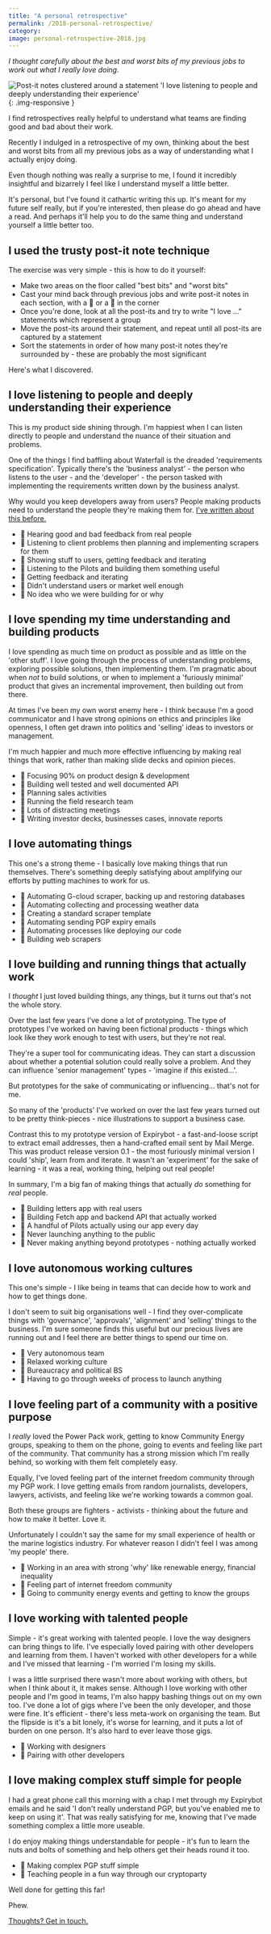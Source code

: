 ```yaml
---
title: "A personal retrospective"
permalink: /2018-personal-retrospective/
category:
image: personal-retrospective-2018.jpg
---
```


*I thought carefully about the best and worst bits of my previous jobs to work out what I really love doing.*

<!--more-->

![Post-it notes clustered around a statement 'I love listening to people and deeply understanding their experience'](/img/personal-retrospective-2018.jpg){: .img-responsive }

I find retrospectives really helpful to understand what teams are finding good and bad about their work.

Recently I indulged in a retrospective of my own, thinking about the best and worst bits from all my previous jobs as a way of understanding what I actually enjoy doing.

Even though nothing was really a surprise to me, I found it incredibly insightful and bizarrely I feel like I understand myself a little better.

It's personal, but I've found it cathartic writing this up. It's meant for my future self really, but if you're interested, then please do go ahead and have a read. And perhaps it'll help you to do the same thing and understand yourself a little better too.


## I used the trusty post-it note technique

The exercise was very simple - this is how to do it yourself:

* Make two areas on the floor called "best bits" and "worst bits"
* Cast your mind back through previous jobs and write post-it notes in each section, with a 🙂  or a 🙁  in the corner
* Once you're done, look at all the post-its and try to write "I love …" statements which represent a group
* Move the post-its around their statement, and repeat until all post-its are captured by a statement
* Sort the statements in order of how many post-it notes they're surrounded by - these are probably the most significant

Here's what I discovered.


## I love listening to people and deeply understanding their experience

This is my product side shining through. I'm happiest when I can listen directly to people and understand the nuance of their situation and problems.

One of the things I find baffling about Waterfall is the dreaded 'requirements specification'. Typically there's the 'business analyst' - the person who listens to the user - and the 'developer' - the person tasked with implementing the requirements written down by the business analyst.

Why would you keep developers away from users? People making products need to understand the people they're making them for. [I've written about this before.](https://www.paulfurley.com/building-software-users-love/)

* 🙂 Hearing good and bad feedback from real people
* 🙂 Listening to client problems then planning and implementing scrapers for them
* 🙂 Showing stuff to users, getting feedback and iterating
* 🙂 Listening to the Pilots and building them something useful
* 🙂 Getting feedback and iterating
* 🙁 Didn't understand users or market well enough
* 🙁 No idea who we were building for or why


## I love spending my time understanding and building products

I love spending as much time on product as possible and as little on the 'other stuff'. I love going through the process of understanding problems, exploring possible solutions, then implementing them. I'm pragmatic about when _not_ to build solutions, or when to implement a 'furiously minimal' product that gives an incremental improvement, then building out from there.

At times I've been my own worst enemy here - I think because I'm a good communicator and I have strong opinions on ethics and principles like openness, I often get drawn into politics and 'selling' ideas to investors or management.

I'm much happier and much more effective influencing by making real things that work, rather than making slide decks and opinion pieces.

* 🙂 Focusing 90% on product design & development
* 🙂 Building well tested and well documented API
* 🙁 Planning sales activities
* 🙁 Running the field research team
* 🙁 Lots of distracting meetings
* 🙁 Writing investor decks, businesses cases, innovate reports


## I love automating things

This one's a strong theme - I basically love making things that run themselves. There's something deeply satisfying about amplifying our efforts by putting machines to work for us.


* 🙂 Automating G-cloud scraper, backing up and restoring databases
* 🙂 Automating collecting and processing weather data
* 🙂 Creating a standard scraper template
* 🙂 Automating sending PGP expiry emails
* 🙂 Automating processes like deploying our code
* 🙂 Building web scrapers


## I love building and running things that actually work

I _thought_ I just loved building things, any things, but it turns out that's not the whole story.

Over the last few years I've done a lot of prototyping. The type of prototypes I've worked on having been fictional products - things which look like they work enough to test with users, but they're not real.

They're a super tool for communicating ideas. They can start a discussion about whether a potential solution could really solve a problem. And they can influence 'senior management' types - 'imagine if _this_ existed...'.

But prototypes for the sake of communicating or influencing… that's not for me.

So many of the 'products' I've worked on over the last few years turned out to be pretty think-pieces - nice illustrations to support a business case.

Contrast this to my prototype version of Expirybot - a fast-and-loose script to extract email addresses, then a hand-crafted email sent by Mail Merge. This was product release version 0.1 - the most furiously minimal version I could 'ship', learn from and iterate. It wasn't an 'experiment' for the sake of learning - it was a real, working thing, helping out real people!

In summary, I'm a big fan of making things that actually _do_ something for _real_ people.

* 🙂 Building letters app with real users
* 🙂 Building Fetch app and backend API that actually worked
* 🙂 A handful of Pilots actually using our app every day
* 🙁 Never launching anything to the public
* 🙁 Never making anything beyond prototypes - nothing actually worked


## I love autonomous working cultures

This one's simple - I like being in teams that can decide how to work and how to get things done.

I don't seem to suit big organisations well - I find they over-complicate things with 'governance', 'approvals', 'alignment' and 'selling' things to the business. I'm sure someone finds this useful but our precious lives are running out and I feel there are better things to spend our time on.

* 🙂 Very autonomous team
* 🙂 Relaxed working culture
* 🙁  Bureaucracy and political BS
* 🙁  Having to go through weeks of process to launch anything


## I love feeling part of a community with a positive purpose

I _really_ loved the Power Pack work, getting to know Community Energy groups, speaking to them on the phone, going to events and feeling like part of the community. That community has a strong mission which I'm really behind, so working with them felt completely easy.

Equally, I've loved feeling part of the internet freedom community through my PGP work. I love getting emails from random journalists, developers, lawyers, activists, and feeling like we're working towards a common goal.

Both these groups are fighters - activists - thinking about the future and how to make it better. Love it.

Unfortunately I couldn't say the same for my small experience of health or the marine logistics industry. For whatever reason I didn't feel I was among 'my people' there.

* 🙂 Working in an area with strong 'why' like renewable energy, financial inequality
* 🙂 Feeling part of internet freedom community
* 🙂 Going to community energy events and getting to know the groups

## I love working with talented people

Simple - it's great working with talented people. I love the way designers can bring things to life. I've especially loved pairing with other developers and learning from them. I haven't worked with other developers for a while and I've missed that learning - I'm worried I'm losing my skills.

I was a little surprised there wasn't more about working with others, but when I think about it, it makes sense. Although I love working with other people and I'm good in teams, I'm also happy bashing things out on my own too. I've done a lot of gigs where I've been the only developer, and those were fine. It's efficient - there's less meta-work on organising the team. But the flipside is it's a bit lonely, it's worse for learning, and it puts a lot of burden on one person. It's also hard to ever leave those gigs.

* 🙂 Working with designers
* 🙂 Pairing with other developers

## I love making complex stuff simple for people

I had a great phone call this morning with a chap I met through my Expirybot emails and he said 'I don't really understand PGP, but you've enabled me to keep on using it'. That was really satisfying for me, knowing that I've made something complex a little more useable.

I do enjoy making things understandable for people - it's fun to learn the nuts and bolts of something and help others get their heads round it too.

* 🙂 Making complex PGP stuff simple
* 🙂 Teaching people in a fun way through our cryptoparty

Well done for getting this far!

Phew.



[Thoughts? Get in touch.][paul-twitter]

[paul-twitter]: https://twitter.com/fawkesley
